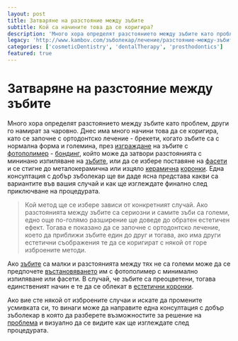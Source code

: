 ```yaml
---
layout: post
title: Затваряне на разстояние между зъбите
subtitle: Кой са начините това да се коригира?
description: 'Mного хора определят разстоянието между зъбите като проблем, други го намират за чаровно. Днес има много начини това да се коригира. Една консултация с добър зъболекар ще ви даде ясна представа какви са вариантите и как ще изглеждате финално след приключване на процедурата. '
legacy: 'http://www.kambov.com/зъболекар/лечение/разстояние-между-зъбите.html'
categories: ['cosmeticDentistry', 'dentalTherapy', 'prosthodontics']
featured: true
---
```

# Затваряне на разстояние между зъбите

Много хора определят разстоянието между зъбите като проблем, други го намират за чаровно. Днес има много начини това да се коригира, като се започне с ортодонтско лечение - брекети, когато зъбите са с нормална форма и големина, през [изграждане](../стоматология/счупен-зъб.html "Изграждане на счупен зъб") на зъбите с [фотополимер](../стоматология/фотополимерна-пломба.html "Пломба с фотополимер при добър зъболекар") - [бондинг](../зъболекар/услуги/бондинг.html "Корекция на зъб с бондинг"), който може да затвори разстоянията с мининано изпиляване на [зъбите](../стоматология/грижа-за-зъбите.html "Цялостна грижа за зъбите"), или да се избере поставяне на [фасети](../зъболекар/услуги/фасети.html "Поставяне на фасети") и се стигне до металокерамична или изцяло [керамична](../зъболекар/услуги/керамични-инлеи.html "Керамична пломба или керамичен инлей") [коронки](../зъболекар/услуги/коронки-и-мостове.html "Коронки и мост"). Една консултация с добър зъболекар ще ви даде ясна представа какви са вариантите във вашия случай и как ще изглеждате финално след приключване на процедурата.

> Кой метод ще се избере зависи от конкретният случай. Ако разстоянията между зъбите са сериозни и самите зъби са големи, едно още по-голямо разширение ще доведе до обратен естетичен ефект. Тогава е показано да се започне с ортодонтско лечение, което да приближи зъбите един до друг и тогава, ако има други естетични съображения те да се коригират с някой от горе изброените методи. 

Ако [зъбите](../стоматология/четка-за-зъби.html "Техника на миене на зъбите") са малки и разстоянията между тях не са големи може да се предпочете [въстановяването](../стоматология/възстановяване-на-липсващ-зъб.html "Възстановяване на липсващ зъб") им с фотополимер с минимално изпиляване или фасети. В случай, че зъбите са преоцветени, тогава единственият начин е те да се облекат в [естетични коронки](../стоматология/зъбни-коронки.html "Зъбни коронки-видове и поставяне"). 

Ако вие сте някой от изброените случаи и искате да промените усмивката си, то винаги може да направите една консултация с добър зъболекар в която да разберете възможностите за решение на [проблема](../стоматология/опасности-при-умъртяване-на-зъб-с-арсен.html "Проблем при умъртвяването на зъб с арсен") и визуално да се видите как ще изглеждате след процедурата.
